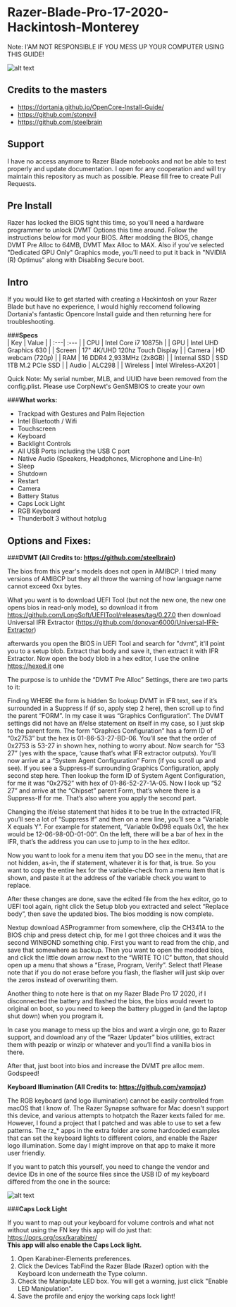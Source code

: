 # Razer-Blade-Pro-17-2020-Hackintosh-Monterey
Note: I'AM NOT RESPONSIBLE IF YOU MESS UP YOUR COMPUTER USING THIS GUIDE!
  
![alt text](https://github.com/sanoj-m/Razer-Blade-Pro-17-2020-Hackintosh-Monterey/blob/main/OC/mac.png?raw=true)
  
## Credits to the masters
* https://dortania.github.io/OpenCore-Install-Guide/  
* https://github.com/stonevil  
* https://github.com/steelbrain  

## Support
I have no access anymore to Razer Blade notebooks and not be able to test properly and update documentation. I open for any cooperation and will try maintain this repository as much as possible. Please fill free to create Pull Requests.

## Pre Install

Razer has locked the BIOS tight this time, so you'll need a hardware programmer to unlock DVMT Options this time around. Follow the instructions below for mod your BIOS. After modding the BIOS, change DVMT Pre Alloc to 64MB, DVMT Max Alloc to MAX. Also if you've selected "Dedicated GPU Only" Graphics mode, you'll need to put it back in "NVIDIA (R) Optimus" along with Disabling Secure boot.

## Intro
  
If you would like to get started with creating a Hackintosh on your Razer Blade but have no experience, I would highly reccomend following Dortania's fantastic Opencore Install guide and then returning here for troubleshooting.
  
###**Specs**  
| Key | Value |
| :---|  :--- |
| CPU  | Intel Core i7 10875h  |
| GPU  | Intel UHD Graphics 630  |
| Screen | 17" 4K/UHD 120hz Touch Display |
| Camera | HD webcam (720p) |
| RAM | 16 DDR4 2,933MHz (2x8GB) |
| Internal SSD | SSD	1TB M.2 PCIe SSD |
| Audio | ALC298 |
| Wireless | Intel Wireless-AX201 |

Quick Note: My serial number, MLB, and UUID have been removed from the config.plist. Please use CorpNewt's GenSMBIOS to create your own

###**What works:**
  
* Trackpad with Gestures and Palm Rejection  
* Intel Bluetooth / Wifi
* Touchscreen
* Keyboard  
* Backlight Controls  
* All USB Ports including the USB C port  
* Native Audio (Speakers, Headphones, Microphone and Line-In)  
* Sleep  
* Shutdown  
* Restart  
* Camera  
* Battery Status
* Caps Lock Light
* RGB Keyboard
* Thunderbolt 3 without hotplug


## Options and Fixes:
  
###**DVMT (All Credits to: https://github.com/steelbrain)**
  
The bios from this year's models does not open in AMIBCP. I tried many versions of AMIBCP but they all throw the warning of how language name cannot exceed 0xx bytes.
  
What you want is to download UEFI Tool (but not the new one, the new one opens bios in read-only mode), so download it from https://github.com/LongSoft/UEFITool/releases/tag/0.27.0 then download Universal IFR Extractor (https://github.com/donovan6000/Universal-IFR-Extractor)
  
afterwards you open the BIOS in UEFI Tool and search for "dvmt", it'll point you to a setup blob. Extract that body and save it, then extract it with IFR Extractor. Now open the body blob in a hex editor, I use the online https://hexed.it one
  
The purpose is to unhide the “DVMT Pre Alloc” Settings, there are two parts to it:
  
Finding WHERE the form is hidden
So lookup DVMT in IFR text, see if it’s surrounded in a Suppress If (if so, apply step 2 here), then scroll up to find the parent “FORM”. In my case it was “Graphics Configuration”. The DVMT settings did not have an if/else statement on itself in my case, so I just skip to the parent form. The form “Graphics Configuration” has a form ID of “0x2753” but the hex is 01-86-53-27-BD-06. You’ll see that the order of 0x2753 is 53-27 in shown hex, nothing to worry about. Now search for “53 27” (yes with the space, ‘cause that’s what IFR extractor outputs). You’ll now arrive at a “System Agent Configuration” Form (if you scroll up and see). If you see a Suppress-If surrounding Graphics Configuration, apply second step here. Then lookup the form ID of System Agent Configuration, for me it was “0x2752” with hex of 01-86-52-27-1A-05. Now I look up “52 27” and arrive at the “Chipset” parent Form, that’s where there is a Suppress-If for me. That’s also where you apply the second part.
  
Changing the if/else statement that hides it to be true
In the extracted IFR, you’ll see a lot of “Suppress If” and then on a new line, you’ll see a “Variable X equals Y”. For example for statement, “Variable 0xD98 equals 0x1, the hex would be 12-06-98-0D-01-00”. On the left, there will be a bar of hex in the IFR, that’s the address you can use to jump to in the hex editor.
  
Now you want to look for a menu item that you DO see in the menu, that are not hidden, as-in, the if statement, whatever it is for that, is true. So you want to copy the entire hex for the variable-check from a menu item that is shown, and paste it at the address of the variable check you want to replace.
  
After these changes are done, save the edited file from the hex editor, go to UEFI tool again, right click the Setup blob you extracted and select “Replace body”, then save the updated bios. The bios modding is now complete.
  
Nextup download ASProgrammer from somewhere, clip the CH341A to the BIOS chip and press detect chip, for me I got three choices and it was the second WINBOND something chip. First you want to read from the chip, and save that somewhere as backup. Then you want to open the modded bios, and click the little down arrow next to the “WRITE TO IC” button, that should open up a menu that shows a “Erase, Program, Verify”. Select that! Please note that if you do not erase before you flash, the flasher will just skip over the zeros instead of overwriting them.
  
Another thing to note here is that on my Razer Blade Pro 17 2020, if I disconnected the battery and flashed the bios, the bios would revert to original on boot, so you need to keep the battery plugged in (and the laptop shut down) when you program it.
  
In case you manage to mess up the bios and want a virgin one, go to Razer support, and download any of the “Razer Updater” bios utilities, extract them with peazip or winzip or whatever and you’ll find a vanilla bios in there.
  
After that, just boot into bios and increase the DVMT pre alloc mem. Godspeed!
  
**Keyboard Illumination (All Credits to: https://github.com/vampjaz)**
  
The RGB keyboard (and logo illumination) cannot be easily controlled from macOS that I know of. The Razer Synapse software for Mac doesn't support this device, and various attempts to hotpatch the Razer kexts failed for me. However, I found a project that I patched and was able to use to set a few patterns. The rz_* apps in the extra folder are some hardcoded examples that can set the keyboard lights to different colors, and enable the Razer logo illumination. Some day I might improve on that app to make it more user friendly.

If you want to patch this yourself, you need to change the vendor and device IDs in one of the source files since the USB ID of my keyboard differed from the one in the source:
  
![alt text](https://github.com/vampjaz/razer_blade_stealth_hackintosh/raw/master/images/rbs_led_code.png)
  
  
###**Caps Lock Light**
  
If you want to map out your keyboard for volume controls and what not without using the FN key this app will do just that: https://pqrs.org/osx/karabiner/  
  **This app will also enable the Caps Lock light.**  
1. Open Karabiner-Elements preferences.
2. Click the Devices TabFind the Razer Blade (Razer) option with the Keyboard Icon underneath the Type column.
3. Check the Manipulate LED box. You will get a warning, just click "Enable LED Manipulation".
4. Save the profile and enjoy the working caps lock light!
